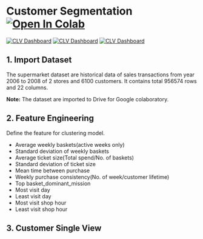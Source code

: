 # Customer Segmentation [![Open In Colab](https://colab.research.google.com/assets/colab-badge.svg)](https://colab.research.google.com/drive/1SsqHH_gb9939e5DapckTBaNF6u04pcJI)
[![CLV Dashboard](https://img.shields.io/badge/-Python-blue)](https://github.com/pongsakorn-sur/BADS7105-CRM-Analytics/tree/main/02%20-%20Customer%20Segmentation)
[![CLV Dashboard](https://img.shields.io/badge/-Google%20Colab-blue)](https://github.com/pongsakorn-sur/BADS7105-CRM-Analytics/tree/main/02%20-%20Customer%20Segmentation)
[![CLV Dashboard](https://img.shields.io/badge/-K--Means-blue)](https://github.com/pongsakorn-sur/BADS7105-CRM-Analytics/tree/main/02%20-%20Customer%20Segmentation)




## 1. Import Dataset
The supermarket dataset are historical data of sales transactions from year 2006 to 2008 of 2 stores and 6100 customers. It contains total 956574 rows and 22 columns.  

**Note:** The dataset are imported to Drive for Google colaboratory.

## 2. Feature Engineering
Define the feature for clustering model.
- Average weekly baskets(active weeks only)
- Standard deviation of weekly baskets
- Average ticket size(Total spend/No. of baskets)
- Standard deviation of ticket size 
- Mean time between purchase
- Weekly purchase consistency(No. of week/customer lifetime)
- Top basket_dominant_mission
- Most visit day
- Least visit day
- Most visit shop hour
- Least visit shop hour

## 3. Customer Single View
